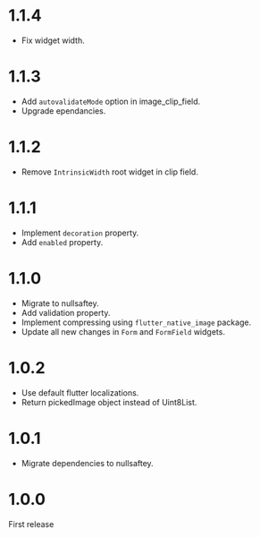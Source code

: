 # 1.1.4

- Fix widget width.

# 1.1.3

- Add `autovalidateMode` option in image_clip_field.
- Upgrade ependancies.

# 1.1.2

- Remove `IntrinsicWidth` root widget in clip field.

# 1.1.1

- Implement `decoration` property.
- Add `enabled` property.

# 1.1.0

- Migrate to nullsaftey.
- Add validation property.
- Implement compressing using `flutter_native_image` package.
- Update all new changes in `Form` and `FormField` widgets.

# 1.0.2

- Use default flutter localizations.
- Return pickedImage object instead of Uint8List.

# 1.0.1

- Migrate dependencies to nullsaftey.

# 1.0.0

First release
